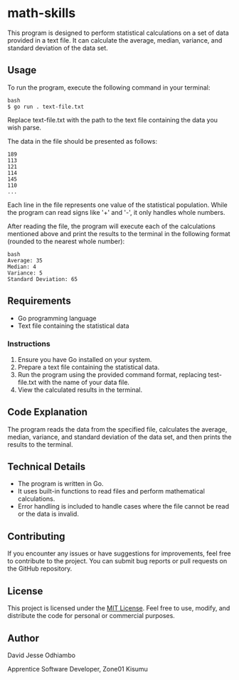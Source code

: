 # math-skills

This program is designed to perform statistical calculations on a set of data provided in a text file. It can calculate the average, median, variance, and standard deviation of the data set.
## Usage
To run the program, execute the following command in your terminal:

```
bash
$ go run . text-file.txt
```

Replace text-file.txt with the path to the text file containing the data you wish parse.

The data in the file should be presented as follows:
```
189
113
121
114
145
110
...
```

Each line in the file represents one value of the statistical population. While the program can read signs like '+' and '-', it only handles whole numbers.

After reading the file, the program will execute each of the calculations mentioned above and print the results to the terminal in the following format (rounded to the nearest whole number):
```
bash
Average: 35
Median: 4
Variance: 5
Standard Deviation: 65
```

## Requirements
- Go programming language
- Text file containing the statistical data
### Instructions
1. Ensure you have Go installed on your system.
2. Prepare a text file containing the statistical data.
3. Run the program using the provided command format, replacing test-file.txt with the name of your data file.
4. View the calculated results in the terminal.
## Code Explanation
The program reads the data from the specified file, calculates the average, median, variance, and standard deviation of the data set, and then prints the results to the terminal.
## Technical Details
- The program is written in Go.
- It uses built-in functions to read files and perform mathematical calculations.
- Error handling is included to handle cases where the file cannot be read or the data is invalid.
## Contributing
If you encounter any issues or have suggestions for improvements, feel free to contribute to the project. You can submit bug reports or pull requests on the GitHub repository.
## License
This project is licensed under the [MIT License](https://en.wikipedia.org/wiki/MIT_License). Feel free to use, modify, and distribute the code for personal or commercial purposes.
## Author
David Jesse Odhiambo

Apprentice Software Developer, Zone01 Kisumu